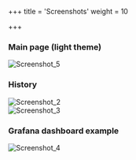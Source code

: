 +++
title = 'Screenshots'
weight = 10

+++

### Main page (light theme)
![Screenshot_5](https://raw.githubusercontent.com/aceberg/WatchYourLAN/main/assets/Screenshot_5.png)   

### History
![Screenshot_2](https://raw.githubusercontent.com/aceberg/WatchYourLAN/main/assets/Screenshot_2.png)   
![Screenshot_3](https://raw.githubusercontent.com/aceberg/WatchYourLAN/main/assets/Screenshot_3.png)   

### Grafana dashboard example
![Screenshot_4](https://raw.githubusercontent.com/aceberg/WatchYourLAN/main/assets/Screenshot_4.png) 